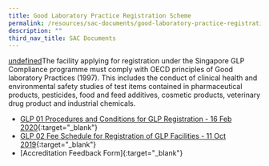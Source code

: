 ```yaml
---
title: Good Laboratory Practice Registration Scheme
permalink: /resources/sac-documents/good-laboratory-practice-registration/
description: ""
third_nav_title: SAC Documents
---
```

[undefined]()The facility applying for registration under the Singapore GLP Compliance programme must comply with OECD principles of Good laboratory Practices (1997).  This includes the conduct of clinical health and environmental safety studies of test items contained in pharmaceutical products, pesticides, food and feed additives, cosmetic products, veterinary drug product and industrial chemicals.

* [GLP 01 Procedures and Conditions for GLP Registration - 16 Feb 2020](/files/Documents/Glp/GLP-01-16-Feb-2020.pdf){:target="\_blank"}
* [GLP 02 Fee Schedule for Registration of GLP Facilities - 11 Oct 2019](/files/Documents/Glp/GLP02-GLP-Fee-structure-11Oct2019.pdf){:target="\_blank"}
* [Accreditation Feedback Form]{:target="\_blank"}